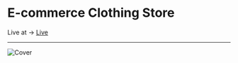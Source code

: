 <h1>E-commerce Clothing Store</h1>
Live at ->  <a href="https://euphonious-lokum-728f4a.netlify.app/">Live</a>
 <hr/>
 
![Cover](https://github.com/Anca200/E-commerce/assets/158541722/840b68a0-6bc8-42fc-9030-10b66f31da66)
